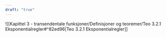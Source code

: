 ```yaml
---
draft: "true"
---
```


![[Kapittel 3 - transendentale funksjoner/Definisjoner og teoremer/Teo 3.2.1 Eksponentialregler#^82ed96|Teo 3.2.1 Eksponentialregler]]
